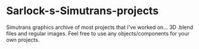 Sarlock-s-Simutrans-projects
============================

Simutrans graphics archive of most projects that I've worked on... 3D .blend files and regular images.  Feel free to use any objects/components for your own projects.
